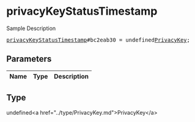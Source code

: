 # privacyKeyStatusTimestamp

Sample Description

<pre>
<a href="../constructor/privacyKeyStatusTimestamp.md">privacyKeyStatusTimestamp</a>#bc2eab30 = undefined<a href="../type/PrivacyKey.md">PrivacyKey</a>;
</pre>

## Parameters

| Name | Type | Description |
|------|:----:|-------------|

## Type

undefined&lt;a href=&#34;../type/PrivacyKey.md&#34;&gt;PrivacyKey&lt;/a&gt;
